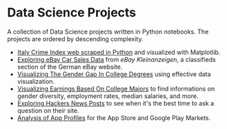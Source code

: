 # Data Science Projects

A collection of Data Science projects written in Python notebooks.
The projects are ordered by descending complexity.

- [Italy Crime Index web scraped in Python](italy_crime_index.ipynb) and visualized with Matplotlib.
- [Exploring eBay Car Sales Data](Exploring_eBay_Car_Sales_Data.ipynb) from *eBay Kleinanzeigen*, a classifieds section of the German eBay website.
- [Visualizing The Gender Gap In College Degrees](Visualizing_The_Gender_Gap_In_College_Degrees.ipynb) using effective data visualization.
- [Visualizing Earnings Based On College Majors](Visualizing_Earnings_Based_On_College_Majors.ipynb) to find informations on gender diversity, employment rates, median salaries, and more.
- [Exploring Hackers News Posts](Exploring_Hacker_News_Posts.ipynb) to see when it's the best time to ask a question on their site.
- [Analysis of App Profiles](Analysis_of_App_Profiles_for_the_App_Store_and_Google_Play_Markets.ipynb) for the App Store and Google Play Markets.
